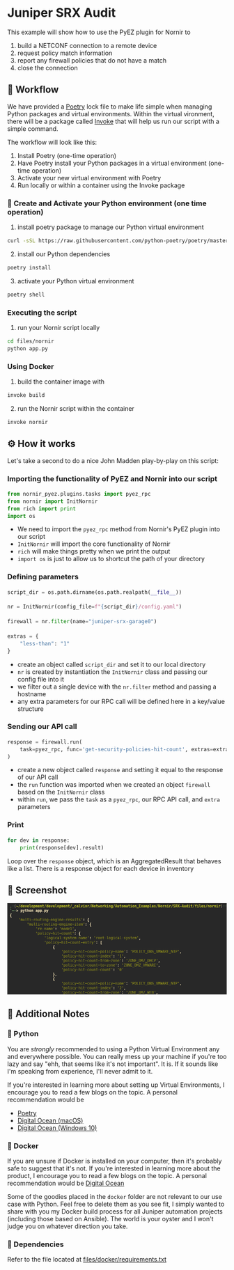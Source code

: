 # Juniper SRX Audit

This example will show how to use the PyEZ plugin for Nornir to

1. build a NETCONF connection to a remote device
2. request policy match information
3. report any firewall policies that do not have a match
4. close the connection

## 🚀 Workflow

We have provided a [Poetry](https://python-poetry.org/docs/) lock file to make life simple when managing Python packages and virtual environments. Within the virtual vironment, there will be a package called [Invoke](http://www.pyinvoke.org/) that will help us run our script with a simple command.

The workflow will look like this:

1. Install Poetry (one-time operation)
2. Have Poetry install your Python packages in a virtual environment (one-time operation)
3. Activate your new virtual environment with Poetry
4. Run locally or within a container using the Invoke package

### 🐍 Create and Activate your Python environment (one time operation)

1. install poetry package to manage our Python virtual environment 

```sh
curl -sSL https://raw.githubusercontent.com/python-poetry/poetry/master/get-poetry.py | python -
```

2. install our Python dependencies 

```sh
poetry install
```

3. activate your Python virtual environment

```sh
poetry shell
```

### Executing the script

1. run your Nornir script locally

```sh
cd files/nornir
python app.py
```

### Using Docker

1. build the container image with

```sh
invoke build
```

2. run the Nornir script within the container

```sh
invoke nornir
```

## ⚙️ How it works

Let's take a second to do a nice John Madden play-by-play on this script:

### Importing the functionality of PyEZ and Nornir into our script

```python
from nornir_pyez.plugins.tasks import pyez_rpc
from nornir import InitNornir
from rich import print
import os
```

- We need to import the `pyez_rpc` method from Nornir's PyEZ plugin into our script
- `InitNornir` will import the core functionality of Nornir
- `rich` will make things pretty when we print the output
- `import os` is just to allow us to shortcut the path of your directory

### Defining parameters

```python
script_dir = os.path.dirname(os.path.realpath(__file__))

nr = InitNornir(config_file=f"{script_dir}/config.yaml")

firewall = nr.filter(name="juniper-srx-garage0")

extras = {
    "less-than": "1"
}
```

- create an object called `script_dir` and set it to our local directory
- `nr` is created by instantiation the `InitNornir` class and passing our config file into it
- we filter out a single device with the `nr.filter` method and passing a hostname
- any extra parameters for our RPC call will be defined here in a key/value structure

### Sending our API call

```python
response = firewall.run(
    task=pyez_rpc, func='get-security-policies-hit-count', extras=extras
)
```

- create a new object called `response` and setting it equal to the response of our API call
- the `run` function was imported when we created an object `firewall` based on the `InitNornir` class
- within `run`, we pass the `task` as a `pyez_rpc`, our RPC API call, and `extra` parameters

### Print

```python
for dev in response:
    print(response[dev].result)
```

Loop over the `response` object, which is an AggregatedResult that behaves like a list. There is a response object for each device in inventory

## 📸 Screenshot

![app.py](./files/images/screenshot.png)

## 📝 Additional Notes

### 🐍 Python

You are *strongly* recommended to using a Python Virtual Environment any and everywhere possible. You can really mess up your machine if you're too lazy and say "ehh, that seems like it's not important". It is. If it sounds like I'm speaking from experience, I'll never admit to it.

If you're interested in learning more about setting up Virtual Environments, I encourage you to read a few blogs on the topic. A personal recommendation would be

- [Poetry](https://python-poetry.org/docs/)
- [Digital Ocean (macOS)](https://www.digitalocean.com/community/tutorials/how-to-install-python-3-and-set-up-a-local-programming-environment-on-macos)
- [Digital Ocean (Windows 10)](https://www.digitalocean.com/community/tutorials/how-to-install-python-3-and-set-up-a-local-programming-environment-on-windows-10)

### 🐳 Docker

If you are unsure if Docker is installed on your computer, then it's probably safe to suggest that it's not. If you're interested in learning more about the product, I encourage you to read a few blogs on the topic. A personal recommendation would be [Digital Ocean](https://www.digitalocean.com/community/tutorial_collections/how-to-install-and-use-docker#:~:text=Docker%20is%20an%20application%20that,on%20the%20host%20operating%20system.)

Some of the goodies placed in the `docker` folder are not relevant to our use case with Python. Feel free to delete them as you see fit, I simply wanted to share with you my Docker build process for all Juniper automation projects (including those based on Ansible). The world is your oyster and I won't judge you on whatever direction you take.

### 📝 Dependencies

Refer to the file located at [files/docker/requirements.txt](files/docker/requirements.txt)
